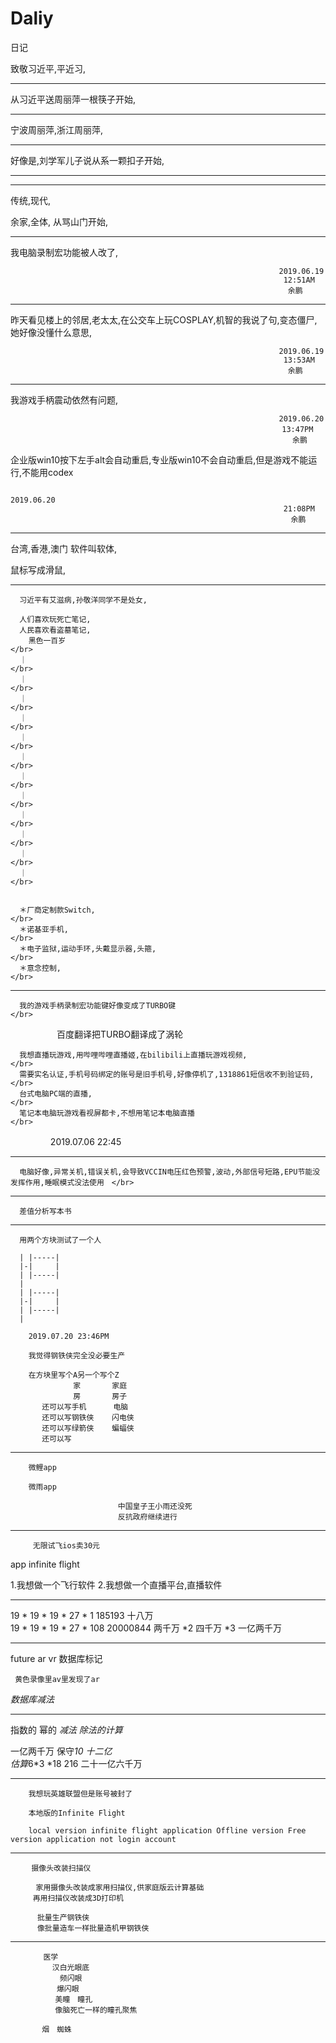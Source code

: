 # Daliy
日记

致敬习近平,平近习,

---------------------
从习近平送周丽萍一根筷子开始,

----------------------
宁波周丽萍,浙江周丽萍,

-----------------------

好像是,刘学军儿子说从系一颗扣子开始,

-----------------------------


----------------

传统,现代,


余家,全体,
从骂山门开始,

--------------------------------

我电脑录制宏功能被人改了,


                                                                2019.06.19
                                                                 12:51AM
                                                                  余鹏


--------------------------------

昨天看见楼上的邻居,老太太,在公交车上玩COSPLAY,机智的我说了句,变态僵尸,她好像没懂什么意思,


                                                                2019.06.19
                                                                 13:53AM
                                                                  余鹏
---------------------------------

  我游戏手柄震动依然有问题,    
  
  
                                                                2019.06.20  
    　                                                           13:47PM 　 　
                                                                   余鹏
  
  企业版win10按下左手alt会自动重启,专业版win10不会自动重启,但是游戏不能运行,不能用codex
  
                                                                 2019.06.20
                                                                 21:08PM
                                                                 　余鹏

---------------------------------

  台湾,香港,澳门  软件叫软体, 
  
  鼠标写成滑鼠,
  
  
-------------------------------------


      习近平有艾滋病,孙敬洋同学不是处女,
      
      人们喜欢玩死亡笔记,
      人民喜欢看盗墓笔记,
        黑色一百岁                                                                 </br>
      ｜                                                                         </br>
      ｜                                                                         </br>
      ｜                                                                          </br>
      ｜                                                                         </br>
      ｜                                                                         </br>
      ｜                                                                         </br>
      ｜                                                                          </br>
      ｜                                                                         </br>
      ｜                                                                          </br>
      ｜                                                                          </br>
      ｜                                                                          </br>
      ｜                                                                          </br>
      
      
      ＊厂商定制款Switch,                                                          </br>
      ＊诺基亚手机,                                                                 </br>
      ＊电子监狱,运动手环,头戴显示器,头箍,                                           </br>
      ＊意念控制,                                                                  </br>
      
                                              
-------------------------------------

      我的游戏手柄录制宏功能键好像变成了TURBO键                             　　　        </br>
　　　
   　　百度翻译把TURBO翻译成了涡轮                                               　　　　 </br>
     
      我想直播玩游戏,用哔哩哔哩直播姬,在bilibili上直播玩游戏视频,                     　　　</br>
      需要实名认证,手机号码绑定的账号是旧手机号,好像停机了,1318861短信收不到验证码,　　  　    </br>
      台式电脑PC端的直播,                                                             </br>
      笔记本电脑玩游戏看视屏都卡,不想用笔记本电脑直播                                      </br>            
　　　
   　 2019.07.06 22:45                                                         
      

-------------------------------------

      电脑好像,异常关机,错误关机,会导致VCCIN电压红色预警,波动,外部信号短路,EPU节能没发挥作用,睡眠模式没法使用　</br>

-------------------------------------

      差值分析写本书

-------------------------------------
    
      用两个方块测试了一个人

      | |-----|
      |-|     |
      | |-----|
      |
      | |-----|
      |-|     |
      | |-----|
      |
       
        2019.07.20 23:46PM
        
        我觉得钢铁侠完全没必要生产
        
        在方块里写个A另一个写个Z 
                  家       家庭
                  房       房子
           还可以写手机      电脑
           还可以写钢铁侠    闪电侠
           还可以写绿箭侠    蝙蝠侠
           还可以写

-------------------------------------

        微鲤app
        
        微雨app
                            
                            中国皇子王小雨还没死
                            反抗政府继续进行
-------------------------------------

         无限试飞ios卖30元           
   app   infinite flight

   1.我想做一个飞行软件
   2.我想做一个直播平台,直播软件

-------------------------------------

   19 * 19 * 19 * 27 * 1     185193    十八万          </br>
   19 * 19 * 19 * 27 * 108     20000844    两千万 *2 四千万  *3  一亿两千万     </br>

--------------------------------------------------------
   
   future ar vr 数据库标记 
        
     黄色录像里av里发现了ar 

   *数据库减法*    

--------------------------------------------------------
   
  指数的 幂的  *减法* *除法的计算*

  
  一亿两千万 保守*10 十二亿     </br>
           估算*6*3  *18  216 二十一亿六千万     </br>
           
 -------------------------------------------------------
 
 

       
        我想玩英雄联盟但是账号被封了
        
        本地版的Infinite Flight
        
        local version infinite flight application Offline version Free version application not login account 
        
 ---------------------------------------------------
 
       　摄像头改装扫描仪
        
        　家用摄像头改装成家用扫描仪,供家庭版云计算基础
    　　　再用扫描仪改装成3D打印机　
         
          批量生产钢铁侠
          像批量造车一样批量造机甲钢铁侠
          
 ---------------------------------------------------
 
        　　医学 
          　　汉白光眼底
               频闪眼             　
          　　 爆闪眼
              美瞳　瞳孔　
              像脑死亡一样的瞳孔聚焦
          
           烟　蜘蛛　
           
           
           
           
           
